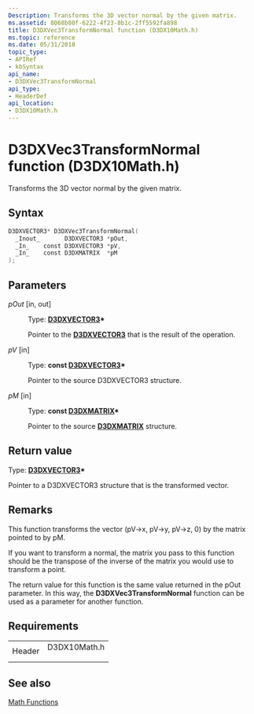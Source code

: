```yaml
---
Description: Transforms the 3D vector normal by the given matrix.
ms.assetid: 8068b80f-6222-4f23-8b1c-2ff5592fa898
title: D3DXVec3TransformNormal function (D3DX10Math.h)
ms.topic: reference
ms.date: 05/31/2018
topic_type: 
- APIRef
- kbSyntax
api_name: 
- D3DXVec3TransformNormal
api_type: 
- HeaderDef
api_location: 
- D3DX10Math.h
---
```


# D3DXVec3TransformNormal function (D3DX10Math.h)

Transforms the 3D vector normal by the given matrix.

## Syntax


```C++
D3DXVECTOR3* D3DXVec3TransformNormal(
  _Inout_       D3DXVECTOR3 *pOut,
  _In_    const D3DXVECTOR3 *pV,
  _In_    const D3DXMATRIX  *pM
);
```



## Parameters

<dl> <dt>

*pOut* \[in, out\]
</dt> <dd>

Type: **[**D3DXVECTOR3**](../direct3d9/d3dxvector3.md)\***

Pointer to the [**D3DXVECTOR3**](d3d10-d3dxvector3.md) that is the result of the operation.

</dd> <dt>

*pV* \[in\]
</dt> <dd>

Type: **const [**D3DXVECTOR3**](../direct3d9/d3dxvector3.md)\***

Pointer to the source D3DXVECTOR3 structure.

</dd> <dt>

*pM* \[in\]
</dt> <dd>

Type: **const [**D3DXMATRIX**](../direct3d9/d3dxmatrix.md)\***

Pointer to the source [**D3DXMATRIX**](d3d10-d3dxmatrix.md) structure.

</dd> </dl>

## Return value

Type: **[**D3DXVECTOR3**](../direct3d9/d3dxvector3.md)\***

Pointer to a D3DXVECTOR3 structure that is the transformed vector.

## Remarks

This function transforms the vector (pV->x, pV->y, pV->z, 0) by the matrix pointed to by pM.

If you want to transform a normal, the matrix you pass to this function should be the transpose of the inverse of the matrix you would use to transform a point.

The return value for this function is the same value returned in the pOut parameter. In this way, the **D3DXVec3TransformNormal** function can be used as a parameter for another function.

## Requirements



|                   |                                                                                         |
|-------------------|-----------------------------------------------------------------------------------------|
| Header<br/> | <dl> <dt>D3DX10Math.h</dt> </dl> |



## See also

<dl> <dt>

[Math Functions](d3d10-graphics-reference-d3dx10-functions-math.md)
</dt> </dl>

 

 
